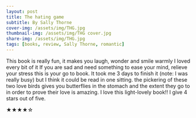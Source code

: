 ```yaml
---
layout: post
title: The hating game
subtitle: By Sally Thorne
cover-img: /assets/img/THG.jpg
thumbnail-img: /assets/img/THG cover.jpg
share-img: /assets/img/THG.jpg
tags: [books, review, Sally Thorne, romantic]
---
```


This book is really fun, it makes you laugh, wonder and smile warmly
I loved every bit of it
If you are sad and need something to ease your mind, relieve your stress this is your go to book.
It took me 3 days to finish it (note: I was really busy) but I think it could be read in one sitting.
the pickering of these two love birds gives you butterflies in the stomach and the extent they go to in order to prove their love is amazing.
I love this light-lovely book!!
I give 4 stars out of five.

★★★★☆
